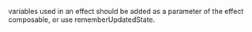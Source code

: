 variables used in an effect should be added as a parameter of the effect composable, or use rememberUpdatedState.
